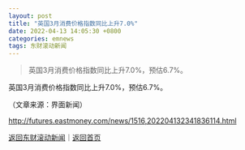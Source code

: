 ```yaml
---
layout: post
title: "英国3月消费价格指数同比上升7.0%"
date: 2022-04-13 14:05:30 +0800
categories: emnews
tags: 东财滚动新闻
---
```

> 英国3月消费价格指数同比上升7.0%，预估6.7%。

<p>英国3月消费价格指数同比上升7.0%，预估6.7%。</p><p class="em_media">（文章来源：界面新闻）</p>

<http://futures.eastmoney.com/news/1516,202204132341836114.html>

[返回东财滚动新闻](//finews.withounder.com/emnews/)｜[返回首页](//finews.withounder.com/)